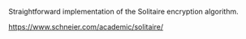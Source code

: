 Straightforward implementation of the Solitaire encryption algorithm.

https://www.schneier.com/academic/solitaire/

